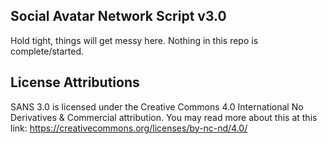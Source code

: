 ## Social Avatar Network Script v3.0

Hold tight, things will get messy here. Nothing in this repo is complete/started.

## License Attributions
SANS 3.0 is licensed under the Creative Commons 4.0 International No Derivatives & Commercial attribution. You may read more about this at this link: https://creativecommons.org/licenses/by-nc-nd/4.0/

